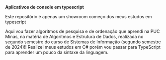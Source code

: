 
**Aplicativos de console em typescript**

Este repositório é apenas um showroom começo dos meus estudos em typescript

Aqui vou fazer algoritmos de pesquisa e de ordenação que aprendi na PUC Minas, na matéria de Algoritmos e Estrutura de Dados, realizada no segundo semestre do curso de Sistemas de Informação (segundo semestre de 2024)!!
Realizei meus estudos em C# porém vou passar para TypeScript para aprender um pouco da sintaxe da linguagem.
